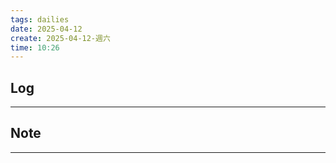 ```yaml
---
tags: dailies  
date: 2025-04-12
create: 2025-04-12-週六
time: 10:26
---
```

## Log
---


## Note
---

